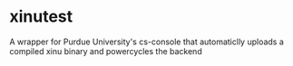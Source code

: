 # xinutest
A wrapper for Purdue University's cs-console that automaticlly uploads a compiled xinu binary and powercycles the backend
